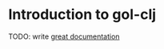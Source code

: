 # Introduction to gol-clj

TODO: write [great documentation](http://jacobian.org/writing/great-documentation/what-to-write/)
